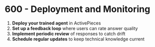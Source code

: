 # 600 - Deployment and Monitoring

1. **Deploy your trained agent** in ActivePieces
2. **Set up a feedback loop** where users can rate answer quality
3. **Implement periodic review** of responses to catch drift
4. **Schedule regular updates** to keep technical knowledge current